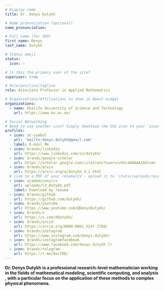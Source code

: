 ```yaml
---
# Display name
title: Dr. Denys Dutykh

# Name pronunciation (optional)
name_pronunciation: 

# Full name (for SEO)
first_name: Denys
last_name: Dutykh

# Status emoji
status:
  icon: ♾️

# Is this the primary user of the site?
superuser: true

# Role/position/tagline
role: Associate Professor in Applied Mathematics

# Organizations/Affiliations to show in About widget
organizations:
  - name: Khalifa University of Science and Technology
    url: https://www.ku.ac.ae/

# Social Networking
# Need to use another icon? Simply download the SVG icon to your `assets/media/icons/` folder.
profiles:
  - icon: at-symbol
    url: 'mailto:denys.dutykh@gmail.com'
    label: E-mail Me
  - icon: brands/linkedin
    url: https://www.linkedin.com/in/dutykh/
  - icon: brands/google-scholar
    url: https://scholar.google.com/citations?user=cvOVca4AAAAJ&hl=en
  - icon: brands/arxiv
    url: https://arxiv.org/a/dutykh_d_1.html
  # Link to a PDF of your resume/CV - upload it to `static/uploads/resume.pdf`
  - icon: academicons/cv
    url: uploads/CV_Dutykh.pdf
    label: Download my resume
  - icon: brands/github
    url: https://github.com/dutykh/
  - icon: brands/youtube
    url: https://www.youtube.com/@DenysDutykh/
  - icon: brands/x
    url: https://x.com/ddutykh/
  - icon: brands/orcid
    url: https://orcid.org/0000-0001-5247-2788/
  - icon: brands/instagram
    url: https://www.instagram.com/denys.dutykh/
  - icon: brands/instagramfacebook
    url: https://www.facebook.com/denys.dutykh.7/
  - icon: brands/telegram
    url: https://t.me/DoctDD/
---
```


**Dr. Denys Dutykh is a professional research-level mathematician working in the fields of mathematical modeling, scientific computing, and analysis , with a particular focus on the application of these methods to complex physical phenomena.**
